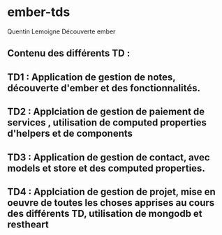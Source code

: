 # ember-tds
Quentin Lemoigne
Découverte ember

## Contenu des différents TD : 

## TD1 : Application de gestion de notes, découverte d'ember et des fonctionnalités.

## TD2 : Applciation de gestion de paiement de services , utilisation de computed properties d'helpers et de components

## TD3 : Application de gestion de contact, avec models et store et des computed properties. 

## TD4 : Applciation de gestion de projet, mise en oeuvre de toutes les choses apprises au cours des différents TD, utilisation de mongodb et restheart
